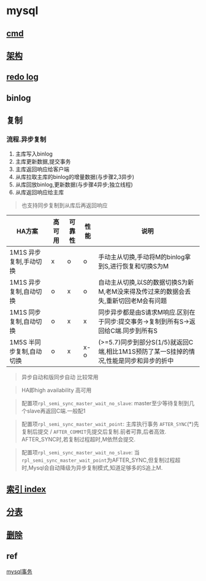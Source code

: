 # mysql

## [cmd](mysql-sql.md)

## [架构](mysql-arch.md)

## [redo log](mysql-redolog.md)

## binlog

## 复制

### 流程.异步复制

1. 主库写入binlog
2. 主库更新数据,提交事务
3. 主库返回响应给客户端
4. 从库拉取主库的binlog的增量数据(与步骤2,3异步)
5. 从库回放binlog,更新数据(与步骤4异步;独立线程)
6. 从库返回响应给主库

> 也支持同步复制到从库后再返回响应

| HA方案                   | 高可用 | 可靠性 | 性能 | 说明                                                                                  |
| ------------------------ | ------ | ------ | ---- | ------------------------------------------------------------------------------------- |
| 1M1S 异步复制,手动切换   | x      | o      | o    | 手动主从切换,手动将M的binlog拿到S,进行恢复和切换S为M                                  |
| 1M1S 异步复制,自动切换   | o      | x      | o    | 自动主从切换,以S的数据切换S为新M,老M没来得及传过来的数据会丢失,重新切回老M会有问题      |
| 1M1S 同步复制,自动切换   | o      | x      | x    | 同步异步都是由S请求M响应.区别在于同步:提交事务->复制到所有S->返回给C端.同步到所有S    |
| 1M5S 半同步复制,自动切换 | o      | x      | x-o  | (>=5.7)同步到部分S(1/5)就返回C端,相比1M1S预防了某一S挂掉的情况,性能是同步和异步的折中 |

> 异步自动和版同步自动 比较常用

> HA即high availability 高可用

> 配置项`rpl_semi_sync_master_wait_no_slave`: master至少等待复制到几个slave再返回C端.一般配1

> 配置项`rpl_semi_sync_master_wait_point`: 主库执行事务 `AFTER_SYNC`(*)先复制后提交 / `AFTER_COMMIT`先提交后复制.前者可靠,后者高效.  
> AFTER_SYNC时,若复制过程超时,M依然会提交.

> 配置项`rpl_semi_sync_master_wait_no_slave`: 当`rpl_semi_sync_master_wait_point`为AFTER_SYNC,但复制过程超时,Mysql会自动降级为异步复制模式,知道足够多的S追上M.

## [索引 index](mysql-index.md)

## [分表](mysql-split.md)

## [删除](mysql-delete.md)

## ref

[mysql事务](https://www.cnblogs.com/xuwangqi/p/11389964.html)
